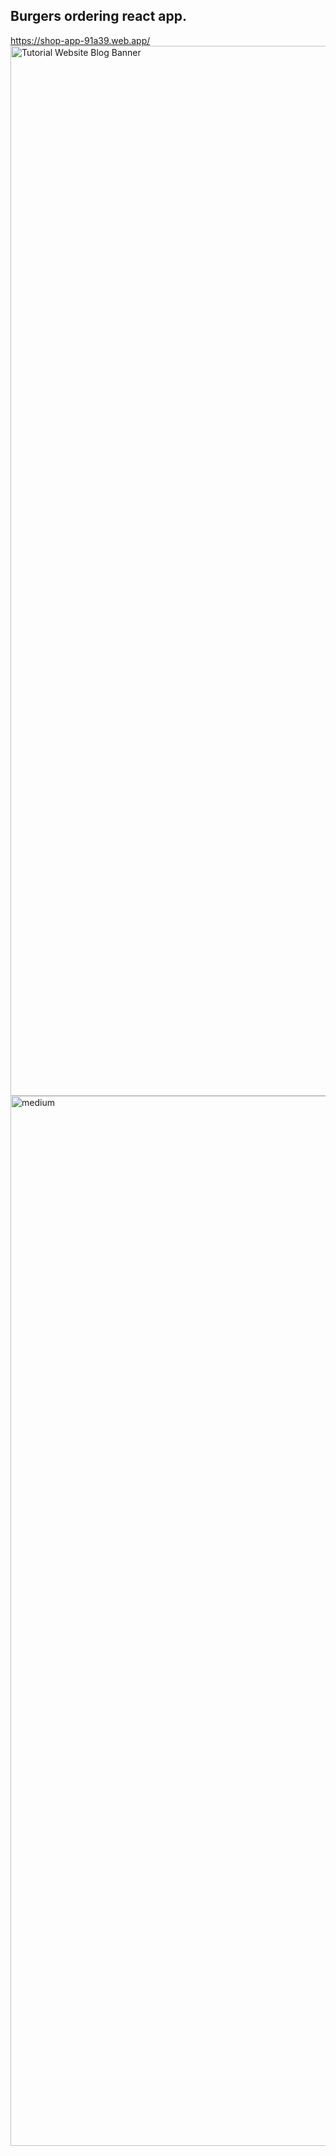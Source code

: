 ## Burgers ordering react app. 
https://shop-app-91a39.web.app/
<img width="1680" alt="Tutorial Website Blog Banner" src="https://user-images.githubusercontent.com/78367511/177017992-8746b999-2288-4911-8f0f-1361a05aa208.png">
<img width="1680" alt="medium" src="https://user-images.githubusercontent.com/78367511/177018011-9ad6d77b-f911-4a8b-b83e-a35fd48198ce.png">
